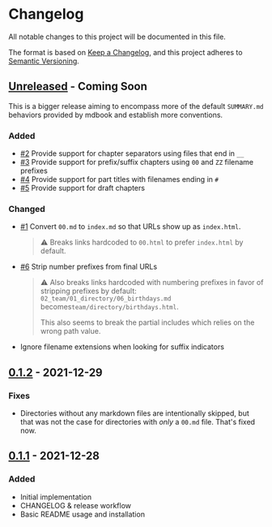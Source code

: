 # Changelog

All notable changes to this project will be documented in this file.

The format is based on [Keep a Changelog](https://keepachangelog.com/en/1.0.0/), and this project adheres to [Semantic Versioning](https://semver.org/spec/v2.0.0.html).

<!-- next-header -->
## [Unreleased] - Coming Soon

This is a bigger release aiming to encompass more of the default `SUMMARY.md` behaviors provided by mdbook and establish more conventions.

### Added

* [#2](https://github.com/elmdash/mdbook-fs-summary/issues/2) Provide support for chapter separators using files that end in `__`
* [#3](https://github.com/elmdash/mdbook-fs-summary/issues/3) Provide support for prefix/suffix chapters using `00` and `ZZ` filename prefixes
* [#4](https://github.com/elmdash/mdbook-fs-summary/issues/4) Provide support for part titles with filenames ending in `#`
* [#5](https://github.com/elmdash/mdbook-fs-summary/issues/5) Provide support for draft chapters

### Changed

* [#1](https://github.com/elmdash/mdbook-fs-summary/issues/1) Convert `00.md` to `index.md` so that URLs show up as `index.html`.

  > ⚠️ Breaks links hardcoded to `00.html` to prefer `index.html` by default.

* [#6](https://github.com/elmdash/mdbook-fs-summary/issues/6) Strip number prefixes from final URLs

  > ⚠️ Also breaks links hardcoded with numbering prefixes in favor of stripping prefixes by default: `02_team/01_directory/06_birthdays.md` becomes`team/directory/birthdays.html`.
  >
  > This also seems to break the partial includes which relies on the wrong path value.

* Ignore filename extensions when looking for suffix indicators

## [0.1.2] - 2021-12-29

### Fixes

* Directories without any markdown files are intentionally skipped, but that was not the case for directories with _only_ a `00.md` file. That's fixed now.

## [0.1.1] - 2021-12-28

### Added

* Initial implementation
* CHANGELOG & release workflow
* Basic README usage and installation

<!-- next-url -->
[Unreleased]: https://github.com/elmdash/mdbook-fs-summary/compare/v0.1.2...HEAD
[0.1.2]: https://github.com/elmdash/mdbook-fs-summary/compare/v0.1.1...v0.1.2
[0.1.1]: https://github.com/Downstream/downsync/compare/v0.1.0...v0.1.1
